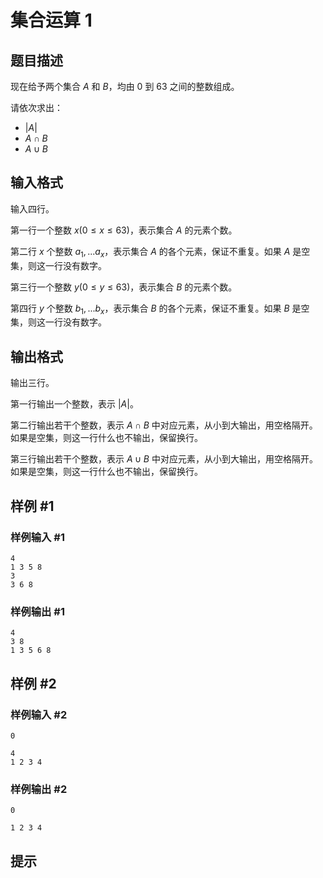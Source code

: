 # 集合运算 1

## 题目描述

现在给予两个集合 $A$ 和 $B$，均由 $0$ 到 $63$ 之间的整数组成。

请依次求出：

- $|A|$
- $A\cap B$
- $A\cup B$


## 输入格式

输入四行。

第一行一个整数 $x(0\le x \le 63)$，表示集合 $A$ 的元素个数。

第二行 $x$ 个整数 $a_1,...a_x$，表示集合 $A$ 的各个元素，保证不重复。如果 $A$ 是空集，则这一行没有数字。

第三行一个整数 $y(0\le y \le 63)$，表示集合 $B$ 的元素个数。

第四行 $y$ 个整数 $b_1,...b_x$，表示集合 $B$ 的各个元素，保证不重复。如果 $B$ 是空集，则这一行没有数字。

## 输出格式

输出三行。

第一行输出一个整数，表示 $|A|$。

第二行输出若干个整数，表示 $A\cap B$ 中对应元素，从小到大输出，用空格隔开。如果是空集，则这一行什么也不输出，保留换行。

第三行输出若干个整数，表示 $A\cup B$ 中对应元素，从小到大输出，用空格隔开。如果是空集，则这一行什么也不输出，保留换行。

## 样例 #1

### 样例输入 #1
```
4
1 3 5 8
3
3 6 8
```

### 样例输出 #1

```
4
3 8
1 3 5 6 8
```

## 样例 #2

### 样例输入 #2
```
0

4
1 2 3 4
```

### 样例输出 #2

```
0

1 2 3 4
```

## 提示


